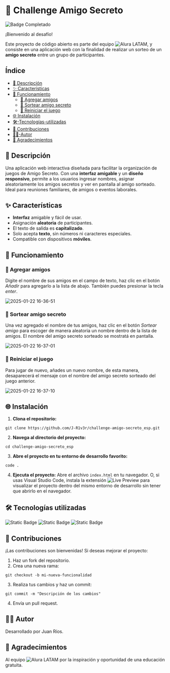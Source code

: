 # 🎁 Challenge Amigo Secreto

![Badge Completado](https://img.shields.io/badge/Status-Complete-success.svg)

¡Bienvenido al desafío!

Este proyecto de código abierto es parte del equipo ![Alura LATAM](https://www.aluracursos.com/), y consiste en una aplicación web con la finalidad de realizar un sorteo de un **amigo secreto** entre un grupo de participantes.

## Índice

- [📖 Descripción](#📖-Descripción)
- [✨ Características](✨-Características)
- [🚀 Funcionamiento](🚀-Funcionamiento)
  - [👥 Agregar amigos](👥-Agregar-amigos)
  - [👤 Sortear amigo secreto](👤-Sortear-amigo-secreto)
  - [🔄 Reiniciar el juego](🔄-Reiniciar-el-juego)
- [🌐 Instalación](🌐-Instalación)
- [🛠️-Tecnologías-utilizadas](🛠️-Tecnologías-utilizadas)
- [🤝 Contribuciones](🤝-Contribuciones)
- [🧑‍💻-Autor](🧑‍💻-Autor)
- [🙌 Agradecimientos](🙌-Agradecimientos)

## 📖 Descripción

Una aplicación web interactiva diseñada para facilitar la organización de juegos de Amigo Secreto. Con una **interfaz amigable** y un **diseño responsivo**, permite a los usuarios ingresar nombres, asignar aleatoriamente los amigos secretos y ver en pantalla al amigo sorteado. Ideal para reuniones familiares, de amigos o eventos laborales.

## ✨ Características

- **Interfaz** amigable y fácil de usar.
- Asignación **aleatoria** de participantes.
- El texto de salida es **capitalizado**.
- Solo acepta **texto**, sin números ni caracteres especiales.
- Compatible con dispositivos **móviles**.

## 🚀 Funcionamiento

### 👥 Agregar amigos

Digite el nombre de sus amigos en el campo de texto, haz clic en el botón _Añadir_ para agregarlo a la lista de abajo. También puedes presionar la tecla _enter_.

![2025-01-22 16-36-51](https://github.com/user-attachments/assets/49fc23ef-f35e-4111-b631-0b8241499731)

### 👤 Sortear amigo secreto

Una vez agregado el nombre de tus amigos, haz clic en el botón _Sortear amigo_ para escoger de manera aleatoria un nombre dentro de la lista de amigos. El nombre del amigo secreto sorteado se mostratá en pantalla.

![2025-01-22 16-37-01](https://github.com/user-attachments/assets/c4fca547-dcea-461a-b8fb-59b4cbc8904c)

### 🔄 Reiniciar el juego

Para jugar de nuevo, añades un nuevo nombre, de esta manera, desaparecerá el mensaje con el nombre del amigo secreto sorteado del juego anterior.

![2025-01-22 16-37-10](https://github.com/user-attachments/assets/92fd80a0-ba41-4238-8dc4-16e7d4bbe3d0)

## 🌐 Instalación

1. **Clona el repositorio:**

```
git clone https://github.com/J-R1v3r/challenge-amigo-secreto_esp.git
```

2. **Navega al directorio del proyecto:**

```
cd challenge-amigo-secreto_esp
```

3. **Abre el proyecto en tu entorno de desarrollo favorito:**

```
code .
```

4. **Ejecuta el proyecto:** Abre el archivo `index.html` en tu navegador. O, si usas Visual Studio Code, instala la extensión ![Live Preview](https://marketplace.visualstudio.com/items?itemName=ms-vscode.live-server) para visualizar el proyecto dentro del mismo entorno de desarrollo sin tener que abrirlo en el navegador.

## 🛠️ Tecnologías utilizadas

![Static Badge](https://img.shields.io/badge/html5-badge?style=for-the-badge&logo=html5&logoColor=white&color=orange)
![Static Badge](https://img.shields.io/badge/css3-badge?style=for-the-badge&logo=css3&logoColor=white&color=blue)
![Static Badge](https://img.shields.io/badge/javascript-badge?style=for-the-badge&logo=javascript&logoColor=white&color=yellow)

## 🤝 Contribuciones

¡Las contribuciones son bienvenidas! Si deseas mejorar el proyecto:

1. Haz un fork del repositorio.
2. Crea una nueva rama:

```
git checkout -b mi-nueva-funcionalidad
```

3. Realiza tus cambios y haz un commit:

```
git commit -m "Descripción de los cambios"
```

4. Envía un pull request.

## 🧑‍💻 Autor

Desarrollado por Juan Ríos.

## 🙌 Agradecimientos

Al equipo ![Alura LATAM](https://www.aluracursos.com/) por la inspiración y oportunidad de una educación gratuita.
